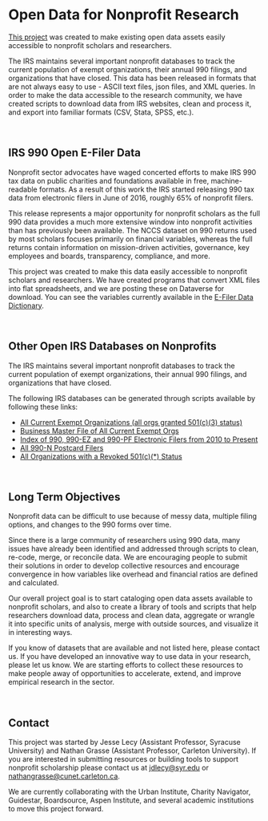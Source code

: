 # Open Data for Nonprofit Research


[This project](https://lecy.github.io/Open-Data-for-Nonprofit-Research/) was created to make existing open data assets easily accessible to nonprofit scholars and researchers.

The IRS maintains several important nonprofit databases to track the current population of exempt organizations, their annual 990 filings, and organizations that have closed. This data has been released in formats that are not always easy to use - ASCII text files, json files, and XML queries. In order to make the data accessible to the research community, we have created scripts to download data from IRS websites, clean and process it, and export into familiar formats (CSV, Stata, SPSS, etc.).




<br>

## IRS 990 Open E-Filer Data

Nonprofit sector advocates have waged concerted efforts to make IRS 990 tax data on public charities and foundations available in free, machine-readable formats. As a result of this work the IRS started releasing 990 tax data from electronic filers in June of 2016, roughly 65% of nonprofit filers. 

This release represents a major opportunity for nonprofit scholars as the full 990 data provides a much more extensive window into nonprofit activities than has previously been available. The NCCS dataset on 990 returns used by most scholars focuses primarily on financial variables, whereas the full returns contain information on mission-driven activities, governance, key employees and boards, transparency, compliance, and more. 

This project was created to make this data easily accessible to nonprofit scholars and researchers. We have created programs that convert XML files into flat spreadsheets, and we are posting these on Dataverse for download. You can see the variables currently available in the [E-Filer Data Dictionary](https://github.com/lecy/Open-Data-for-Nonprofit-Research/blob/master/Build_IRS990_E-Filer_Datasets/Data_Dictionary.md).






<br>

## Other Open IRS Databases on Nonprofits

The IRS maintains several important nonprofit databases to track the current population of exempt organizations, their annual 990 filings, and organizations that have closed. 

The following IRS databases can be generated through scripts available by following these links:

* [All Current Exempt Organizations (all orgs granted 501(c)(3) status)](./Open_Nonprofit_Datasets/IRS_Current_Exempt_Orgs_List.Rmd)
* [Business Master File of All Current Exempt Orgs](./Open_Nonprofit_Datasets/IRS_Business_Master_File.Rmd)
* [Index of 990, 990-EZ and 990-PF Electronic Filers from 2010 to Present](./Open_Nonprofit_Datasets/IRS_E-Filers_Index.Rmd)
* [All 990-N Postcard Filers](./Open_Nonprofit_Datasets/IRS_990N_Postcard_Filers.RMD) 
* [All Organizations with a Revoked 501(c)(*) Status](./Open_Nonprofit_Datasets/IRS_Revoked_Exempt_Orgs.Rmd)






<br>










## Long Term Objectives

Nonprofit data can be difficult to use because of messy data, multiple filing options, and changes to the 990 forms over time. 

Since there is a large community of researchers using 990 data, many issues have already been identified and addressed through scripts to clean, re-code, merge, or reconcile data. We are encouraging people to submit their solutions in order to develop collective resources and encourage convergence in how variables like overhead and financial ratios are defined and calculated. 

Our overall project goal is to start cataloging open data assets available to nonprofit scholars, and also to create a library of tools and scripts that help researchers download data, process and clean data, aggregate or wrangle it into specific units of analysis, merge with outside sources, and visualize it in interesting ways.

If you know of datasets that are available and not listed here, please contact us. If you have developed an innovative way to use data in your research, please let us know. We are starting efforts to collect these resources to make people away of opportunities to accelerate, extend, and improve empirical research in the sector.






<br>

## Contact

This project was started by Jesse Lecy (Assistant Professor, Syracuse University) and Nathan Grasse (Assistant Professor, Carleton University). If you are interested in submitting resources or building tools to support nonprofit scholarship please contact us at jdlecy@syr.edu or nathangrasse@cunet.carleton.ca. 

We are currently collaborating with the Urban Institute, Charity Navigator, Guidestar, Boardsource, Aspen Institute, and several academic institutions to move this project forward. 
